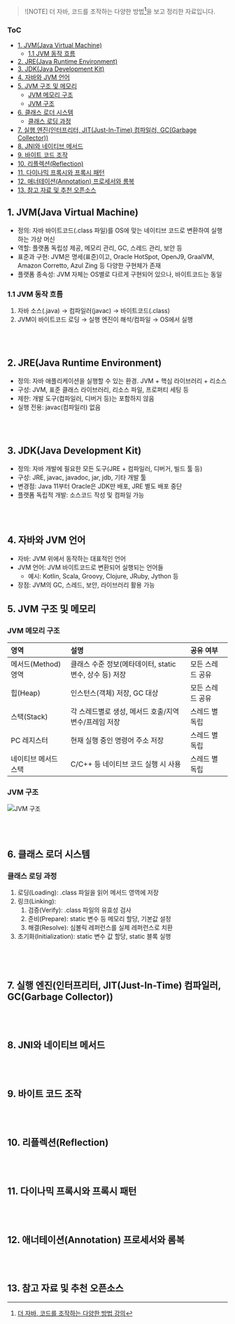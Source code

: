 > ![NOTE]
> 더 자바, 코드를 조작하는 다양한 방법[^1]을 보고 정리한 자료입니다.

### ToC

- [1. JVM(Java Virtual Machine)](#1-jvmjava-virtual-machine)
  - [1.1 JVM 동작 흐름](#11-jvm-동작-흐름)
- [2. JRE(Java Runtime Environment)](#2-jrejava-runtime-environment)
- [3. JDK(Java Development Kit)](#3-jdkjava-development-kit)
- [4. 자바와 JVM 언어](#4-자바와-jvm-언어)
- [5. JVM 구조 및 메모리](#5-jvm-구조-및-메모리)
  - [JVM 메모리 구조](#jvm-메모리-구조)
  - [JVM 구조](#jvm-구조)
- [6. 클래스 로더 시스템](#6-클래스-로더-시스템)
  - [클래스 로딩 과정](#클래스-로딩-과정)
- [7. 실행 엔진(인터프리터, JIT(Just-In-Time) 컴파일러, GC(Garbage Collector))](#7-실행-엔진인터프리터-jitjust-in-time-컴파일러-gcgarbage-collector)
- [8. JNI와 네이티브 메서드](#8-jni와-네이티브-메서드)
- [9. 바이트 코드 조작](#9-바이트-코드-조작)
- [10. 리플렉션(Reflection)](#10-리플렉션reflection)
- [11. 다이나믹 프록시와 프록시 패턴](#11-다이나믹-프록시와-프록시-패턴)
- [12. 애너테이션(Annotation) 프로세서와 롬복](#12-애너테이션annotation-프로세서와-롬복)
- [13. 참고 자료 및 추천 오픈소스](#13-참고-자료-및-추천-오픈소스)

## 1. JVM(Java Virtual Machine)

- 정의: 자바 바이트코드(.class 파일)를 OS에 맞는 네이티브 코드로 변환하여 실행하는 가상 머신
- 역할: 플랫폼 독립성 제공, 메모리 관리, GC, 스레드 관리, 보안 등
- 표준과 구현: JVM은 명세(표준)이고, Oracle HotSpot, OpenJ9, GraalVM, Amazon Corretto, Azul Zing 등 다양한 구현체가 존재
- 플랫폼 종속성: JVM 자체는 OS별로 다르게 구현되어 있으나, 바이트코드는 동일

### 1.1 JVM 동작 흐름

1. 자바 소스(.java) → 컴파일러(javac) → 바이트코드(.class)
2. JVM이 바이트코드 로딩 → 실행 엔진이 해석/컴파일 → OS에서 실행

<br/><br/>

## 2. JRE(Java Runtime Environment)

- 정의: 자바 애플리케이션을 실행할 수 있는 환경. JVM + 핵심 라이브러리 + 리소스
- 구성: JVM, 표준 클래스 라이브러리, 리소스 파일, 프로퍼티 세팅 등
- 제한: 개발 도구(컴파일러, 디버거 등)는 포함하지 않음
- 실행 전용: javac(컴파일러) 없음

<br/><br/>

## 3. JDK(Java Development Kit)

- 정의: 자바 개발에 필요한 모든 도구(JRE + 컴파일러, 디버거, 빌드 툴 등)
- 구성: JRE, javac, javadoc, jar, jdb, 기타 개발 툴
- 변경점: Java 11부터 Oracle은 JDK만 배포, JRE 별도 배포 중단
- 플랫폼 독립적 개발: 소스코드 작성 및 컴파일 가능

<br/><br/>

## 4. 자바와 JVM 언어

- 자바: JVM 위에서 동작하는 대표적인 언어
- JVM 언어: JVM 바이트코드로 변환되어 실행되는 언어들
  - 예시: Kotlin, Scala, Groovy, Clojure, JRuby, Jython 등
- 장점: JVM의 GC, 스레드, 보안, 라이브러리 활용 가능

## 5. JVM 구조 및 메모리

### JVM 메모리 구조

| 영역                 | 설명                                                    | 공유 여부        |
| :------------------- | :------------------------------------------------------ | :--------------- |
| 메서드(Method) 영역  | 클래스 수준 정보(메타데이터, static 변수, 상수 등) 저장 | 모든 스레드 공유 |
| 힙(Heap)             | 인스턴스(객체) 저장, GC 대상                            | 모든 스레드 공유 |
| 스택(Stack)          | 각 스레드별로 생성, 메서드 호출/지역변수/프레임 저장    | 스레드 별 독립   |
| PC 레지스터          | 현재 실행 중인 명령어 주소 저장                         | 스레드 별 독립   |
| 네이티브 메서드 스택 | C/C++ 등 네이티브 코드 실행 시 사용                     | 스레드 별 독립   |

### JVM 구조

![JVM 구조](/images/자바-코드를-조작하는-다양한-방법/image-1.png)

<br/><br/>

## 6. 클래스 로더 시스템

### 클래스 로딩 과정

1. 로딩(Loading): .class 파일을 읽어 메서드 영역에 저장
2. 링크(Linking):
   1. 검증(Verify): .class 파일의 유효성 검사
   2. 준비(Prepare): static 변수 등 메모리 할당, 기본값 설정
   3. 해결(Resolve): 심볼릭 레퍼런스를 실제 레퍼런스로 치환
3. 초기화(Initialization): static 변수 값 할당, static 블록 실행

###

<br/><br/>

## 7. 실행 엔진(인터프리터, JIT(Just-In-Time) 컴파일러, GC(Garbage Collector))

<br/><br/>

## 8. JNI와 네이티브 메서드

<br/><br/>

## 9. 바이트 코드 조작

<br/><br/>

## 10. 리플렉션(Reflection)

<br/><br/>

## 11. 다이나믹 프록시와 프록시 패턴

<br/><br/>

## 12. 애너테이션(Annotation) 프로세서와 롬복

<br/><br/>

## 13. 참고 자료 및 추천 오픈소스

[^1]: [더 자바, 코드를 조작하는 다양한 방법 강의](https://www.inflearn.com/course/the-java-code-manipulation)
